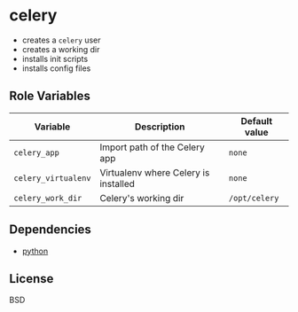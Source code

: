 celery
======
- creates a `celery` user
- creates a working dir
- installs init scripts
- installs config files

Role Variables
--------------
| Variable | Description | Default value |
|----------|-------------|---------------|
|`celery_app`| Import path of the Celery app | `none` |
|`celery_virtualenv`| Virtualenv where Celery is installed | `none` |
|`celery_work_dir`| Celery's working dir | `/opt/celery` |

Dependencies
------------
- [python](https://github.com/LucianU/ansible-python)

License
-------
BSD
